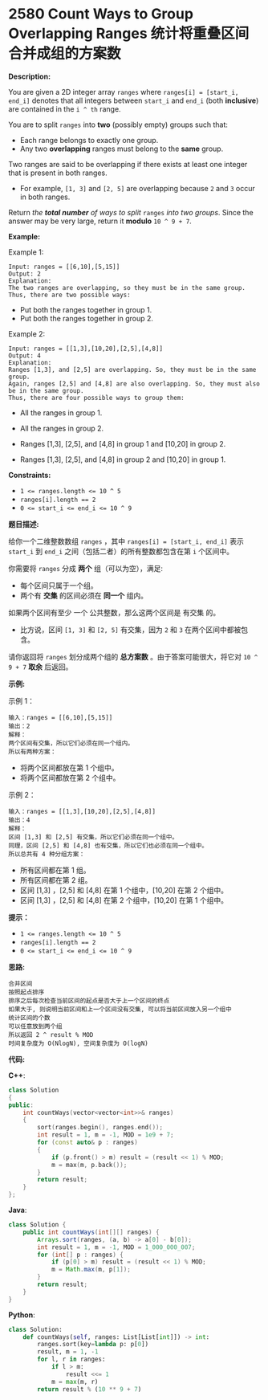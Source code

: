 # 2580 Count Ways to Group Overlapping Ranges 统计将重叠区间合并成组的方案数

__Description:__

You are given a 2D integer array `ranges` where `ranges[i] = [start_i, end_i]` denotes that all integers between `start_i` and `end_i` (both __inclusive__) are contained in the `i ^ th` range.

You are to split `ranges` into __two__ (possibly empty) groups such that:

- Each range belongs to exactly one group.
- Any two __overlapping__ ranges must belong to the __same__ group.

Two ranges are said to be overlapping if there exists at least one integer that is present in both ranges.

- For example, `[1, 3]` and `[2, 5]` are overlapping because `2` and `3` occur in both ranges.

Return _the __total number__ of ways to split_ `ranges` _into two groups_. Since the answer may be very large, return it __modulo__ `10 ^ 9 + 7`.

__Example:__

Example 1:

```text
Input: ranges = [[6,10],[5,15]]
Output: 2
Explanation: 
The two ranges are overlapping, so they must be in the same group.
Thus, there are two possible ways:
```

- Put both the ranges together in group 1.
- Put both the ranges together in group 2.

Example 2:

```text
Input: ranges = [[1,3],[10,20],[2,5],[4,8]]
Output: 4
Explanation: 
Ranges [1,3], and [2,5] are overlapping. So, they must be in the same group.
Again, ranges [2,5] and [4,8] are also overlapping. So, they must also be in the same group. 
Thus, there are four possible ways to group them:
```

- All the ranges in group 1.
- All the ranges in group 2.
- Ranges [1,3], [2,5], and [4,8] in group 1 and [10,20] in group 2.

- Ranges [1,3], [2,5], and [4,8] in group 2 and [10,20] in group 1.

__Constraints:__

- `1 <= ranges.length <= 10 ^ 5`
- `ranges[i].length == 2`
- `0 <= start_i <= end_i <= 10 ^ 9`

__题目描述:__

给你一个二维整数数组 `ranges` ，其中 `ranges[i] = [start_i, end_i]` 表示 `start_i` 到 `end_i` 之间（包括二者）的所有整数都包含在第 `i` 个区间中。

你需要将 `ranges` 分成 __两个__ 组（可以为空），满足:

- 每个区间只属于一个组。
- 两个有 __交集__ 的区间必须在 __同一个__ 组内。

如果两个区间有至少 一个 公共整数，那么这两个区间是 有交集 的。

- 比方说，区间 `[1, 3]` 和 `[2, 5]` 有交集，因为 `2` 和 `3` 在两个区间中都被包含。

请你返回将 `ranges` 划分成两个组的 __总方案数__ 。由于答案可能很大，将它对 `10 ^ 9 + 7` __取余__ 后返回。

__示例:__

示例 1：

```text
输入：ranges = [[6,10],[5,15]]
输出：2
解释：
两个区间有交集，所以它们必须在同一个组内。
所以有两种方案：
```

- 将两个区间都放在第 1 个组中。
- 将两个区间都放在第 2 个组中。

示例 2：

```text
输入：ranges = [[1,3],[10,20],[2,5],[4,8]]
输出：4
解释：
区间 [1,3] 和 [2,5] 有交集，所以它们必须在同一个组中。
同理，区间 [2,5] 和 [4,8] 也有交集，所以它们也必须在同一个组中。
所以总共有 4 种分组方案：
```

- 所有区间都在第 1 组。
- 所有区间都在第 2 组。
- 区间 [1,3] ，[2,5] 和 [4,8] 在第 1 个组中，[10,20] 在第 2 个组中。
- 区间 [1,3] ，[2,5] 和 [4,8] 在第 2 个组中，[10,20] 在第 1 个组中。

__提示：__

- `1 <= ranges.length <= 10 ^ 5`
- `ranges[i].length == 2`
- `0 <= start_i <= end_i <= 10 ^ 9`

__思路:__

```text
合并区间
按照起点排序
排序之后每次检查当前区间的起点是否大于上一个区间的终点
如果大于, 则说明当前区间和上一个区间没有交集, 可以将当前区间放入另一个组中
统计区间的个数
可以任意放到两个组
所以返回 2 ^ result % MOD
时间复杂度为 O(NlogN), 空间复杂度为 O(logN)
```

__代码:__

__C++__:

```C++
class Solution 
{
public:
    int countWays(vector<vector<int>>& ranges) 
    {
        sort(ranges.begin(), ranges.end());
        int result = 1, m = -1, MOD = 1e9 + 7;
        for (const auto& p : ranges) 
        {
            if (p.front() > m) result = (result << 1) % MOD;
            m = max(m, p.back());
        }
        return result;
    }
};
```

__Java__:

```Java
class Solution {
    public int countWays(int[][] ranges) {
        Arrays.sort(ranges, (a, b) -> a[0] - b[0]);
        int result = 1, m = -1, MOD = 1_000_000_007;
        for (int[] p : ranges) {
            if (p[0] > m) result = (result << 1) % MOD;
            m = Math.max(m, p[1]);
        }
        return result;
    }
}
```

__Python__:

```Python
class Solution:
    def countWays(self, ranges: List[List[int]]) -> int:
        ranges.sort(key=lambda p: p[0])
        result, m = 1, -1
        for l, r in ranges:
            if l > m:
                result <<= 1
            m = max(m, r)
        return result % (10 ** 9 + 7)
```

